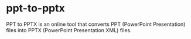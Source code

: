 # ppt-to-pptx
PPT to PPTX is an online tool that converts PPT (PowerPoint Presentation) files into PPTX (PowerPoint Presentation XML) files.
